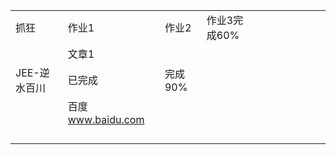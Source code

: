 |          |                  |       |          |      |      |      |      |      |      |      |
| -------- | ---------------- | ----- | -------- | ---- | ---- | ---- | ---- | ---- | ---- | ---- |
| 抓狂       | 作业1              | 作业2   | 作业3完成60% |      |      |      |      |      |      |      |
|          | 文章1              |       |          |      |      |      |      |      |      |      |
| JEE-逆水百川 | 已完成              | 完成90% |          |      |      |      |      |      |      |      |
|          | 百度 www.baidu.com |       |          |      |      |      |      |      |      |      |
|          |                  |       |          |      |      |      |      |      |      |      |
|          |                  |       |          |      |      |      |      |      |      |      |
|          |                  |       |          |      |      |      |      |      |      |      |
|          |                  |       |          |      |      |      |      |      |      |      |